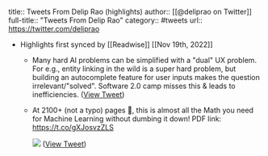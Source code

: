 title:: Tweets From Delip Rao (highlights)
author:: [[@deliprao on Twitter]]
full-title:: "Tweets From Delip Rao"
category:: #tweets
url:: https://twitter.com/deliprao

- Highlights first synced by [[Readwise]] [[Nov 19th, 2022]]
	- Many hard AI problems can be simplified with a "dual" UX problem. For e.g., entity linking in the wild is a super hard problem, but building an autocomplete feature for user inputs makes the question irrelevant/"solved". Software 2.0 camp misses this & leads to inefficiencies. ([View Tweet](https://twitter.com/search?q=Many%20hard%20AI%20problems%20can%20be%20simplified%20with%20a%20%22dual%22%20UX%20problem.%20For%20e.g.%2C%20entity%20linking%20in%20the%20wild%20is%20a%20super%20hard%20problem%2C%20but%20building%20an%20autocomplete%20feature%20for%20user%20inputs%20makes%20the%20question%20irrelevant/%22solved%22.%20Software%202.0%20camp%20m%20%28from%3A%40deliprao%29))
	- At 2100+ (not a typo) pages 🤯, this is almost all the Math you need for Machine Learning without dumbing it down! PDF link: https://t.co/gXJosvzZLS 
	  
	  ![](https://pbs.twimg.com/media/FfZIE2zWIAAQtN3.jpg) ([View Tweet](https://twitter.com/deliprao/status/1582531571394916352))